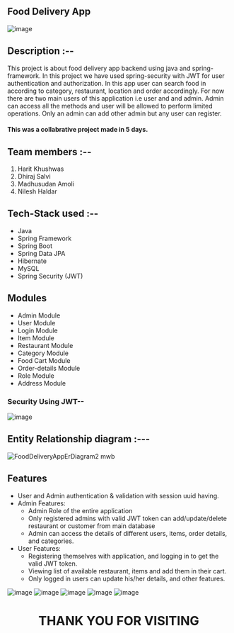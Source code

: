 ## Food Delivery App

![image](https://user-images.githubusercontent.com/112626182/229764781-1a977ef6-d9f9-4f32-89e7-b7c97ddc2110.png)

## Description :--
<p>
This project is about food delivery app backend using java and spring-framework. In this project we have used spring-security with JWT for user authentication and authorization. In this app user can search food in according to category, restaurant, location and order accordingly. For now there are two main users of this application i.e user and and admin. Admin can access all the methods and user will be allowed to perform limited operations. Only an admin can add other admin but any user can register.
</p>

 #### This was a collabrative project made in 5 days. 

## Team members :--
1. Harit Khushwas
2. Dhiraj Salvi
3. Madhusudan Amoli
4. Nilesh Haldar


## Tech-Stack used :--
- Java
- Spring Framework
- Spring Boot
- Spring Data JPA
- Hibernate
- MySQL
- Spring Security (JWT)


## Modules

- Admin Module
- User Module
- Login Module
- Item Module
- Restaurant Module
- Category Module
- Food Cart Module
- Order-details Module
- Role Module
- Address Module

### Security Using JWT--
![image](https://user-images.githubusercontent.com/112626182/229368653-4afe4f09-3e89-4c50-a89c-b03e04355d69.png)


## Entity Relationship diagram :---
 ![FoodDeliveryAppErDiagram2 mwb](https://user-images.githubusercontent.com/112626182/229293814-28bba93e-1fe8-4d7e-a7d3-73fbb7252e97.png)
 
 
 ## Features

* User and Admin authentication & validation with session uuid having.
* Admin Features:
    * Admin Role of the entire application
    * Only registered admins with valid JWT token can add/update/delete restaurant or customer from main database
    * Admin can access the details of different users, items, order details,  and categories.
* User Features:
    * Registering themselves with application, and logging in to get the valid JWT token.
    * Viewing list of available restaurant, items and add  them in their cart.
    * Only logged in users can update his/her details, and other features.
    
    
![image](https://user-images.githubusercontent.com/112626182/229368066-a78ab942-a1ae-48dd-8c75-67b17aee232a.png)
![image](https://user-images.githubusercontent.com/112626182/229368078-b8fe89cc-56a0-4659-a27a-0691bb8b3e1c.png)
![image](https://user-images.githubusercontent.com/112626182/229368094-dc243df7-9de2-4ee9-a0e5-e99c42e2bfd2.png)
![image](https://user-images.githubusercontent.com/112626182/229368102-0deae880-8933-4c88-8a6c-0dfe812d5688.png)
![image](https://user-images.githubusercontent.com/112626182/229368108-c7513c46-37c4-47b7-8f96-5865badd7a59.png)

<h1 align="center">THANK YOU FOR VISITING</h1>
